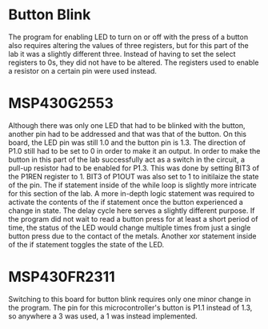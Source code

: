 # Button Blink
The program for enabling LED to turn on or off with the press of a button also requires altering the values of three registers, but for this part of the lab it was a slightly different three. Instead of having to set the select registers to 0s, they did not have to be altered. The registers used to enable a resistor on a certain pin were used instead.

# MSP430G2553
Although there was only one LED that had to be blinked with the button, another pin had to be addressed and that was that of the button. On this board, the LED pin was still 1.0 and the button pin is 1.3. The direction of P1.0 still had to be set to 0 in order to make it an output. In order to make the button in this part of the lab successfully act as a switch in the circuit, a pull-up resistor had to be enabled for P1.3. This was done by setting BIT3 of the P1REN register to 1. BIT3 of P1OUT was also set to 1 to initilaize the state of the pin.
The if statement inside of the while loop is slightly more intricate for this section of the lab. A more in-depth logic statement was required to activate the contents of the if statement once the button experienced a change in state. The delay cycle here serves a slightly different purpose. If the program did not wait to read a button press for at least a short period of time, the status of the LED would change multiple times from just a single button press due to the contact of the metals. Another xor statement inside of the if statement toggles the state of the LED.

# MSP430FR2311
Switching to this board for button blink requires only one minor change in the program. The pin for this microcontroller's button is P1.1 instead of 1.3, so anywhere a 3 was used, a 1 was instead implemented.
